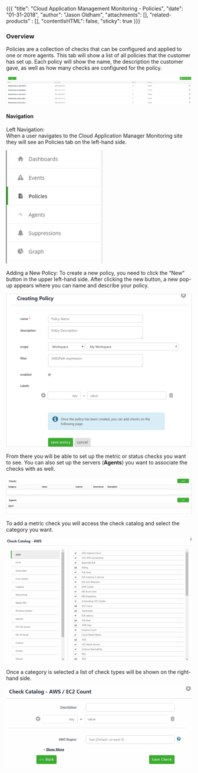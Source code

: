 {{{
  "title": "Cloud Application Management Monitoring - Policies",
  "date": "01-31-2018",
  "author": "Jason Oldham",
  "attachments": [],
  "related-products" : [],
  "contentIsHTML": false,
  "sticky": true
}}}

### Overview
Policies are a collection of checks that can be configured and applied to one or more agents.  This tab will show a list of all policies that the customer has set up.  Each policy will show the name, the description the customer gave, as well as how many checks are configured for the policy.

![PolicyPage](../../images/PolicyPage.PNG)

#### Navigation 

Left Navigation:  
When a user navigates to the Cloud Application Manager Monitoring site they will see an Policies tab on the left-hand side.

![PolicyLeftNav](../../images/PolicyLeftNav.PNG)

Adding a New Policy:
To create a new policy, you need to click the “New” button in the upper left-hand side.  After clicking the new button, a new pop-up appears where you can name and describe your policy.

![CreatePolicy](../../images/CreatePolicy.PNG)

From there you will be able to set up the metric or status checks you want to see.  You can also set up the servers (**Agents**) you want to associate the checks with as well.

![AddPolicyCheckandServer](../../images/AddPolicyCheckandServer.PNG)

To add a metric check you will access the check catalog and select the category you want.

![PolicyCheckCatalog](../../images/PolicyCheckCatalog.PNG)

Once a category is selected a list of check types will be shown on the right-hand side.  

![PolicyCheckDetail](../../images/PolicyCheckDetail.png)
